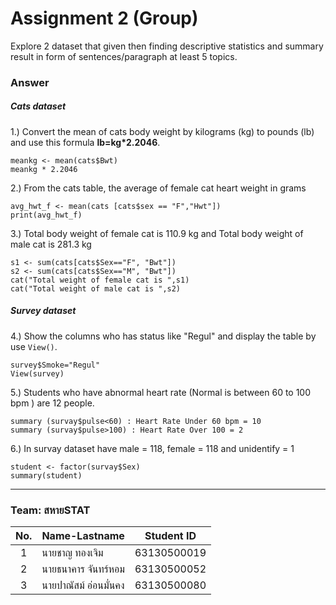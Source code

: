 # Assignment 2 (Group)
Explore 2 dataset that given then finding descriptive statistics and summary result in form of sentences/paragraph at least 5 topics.

### Answer

##### Cats dataset

1.) Convert the mean of cats body weight by kilograms (kg) to pounds (lb) and use this formula __lb=kg*2.2046__.
```{R}
meankg <- mean(cats$Bwt)
meankg * 2.2046
```

2.) From the cats table, the average of female cat heart weight in grams
```{R}
avg_hwt_f <- mean(cats [cats$sex == "F","Hwt"])
print(avg_hwt_f)
```

3.) Total body weight of female cat is 110.9 kg and Total body weight of male cat is 281.3 kg
```{R}
s1 <- sum(cats[cats$Sex=="F", "Bwt"])
s2 <- sum(cats[cats$Sex=="M", "Bwt"])
cat("Total weight of female cat is ",s1)
cat("Total weight of male cat is ",s2)
```

##### Survey dataset

4.) Show the columns who has status like "Regul" and display the table by use `View()`.
```{R}
survey$Smoke="Regul"
View(survey)
```

5.) Students who have abnormal heart rate (Normal is between 60 to 100 bpm ) are 12 people. 
```{R}
summary (survay$pulse<60) : Heart Rate Under 60 bpm = 10 
summary (survay$pulse>100) : Heart Rate Over 100 = 2
```

6.) In survay dataset have male = 118, female = 118 and unidentify = 1
```{R}
student <- factor(survay$Sex)
summary(student)
```

---

### Team: สหายSTAT

| No. | Name-Lastname     | Student ID  |
| :-: | ----------------- | :---------: |
| 1   | นายชาญ ทองเจิม     | 63130500019 |
| 2   | นายธนาคาร จันทร์หอม | 63130500052 |
| 3   | นายปาณัสม์ อ่อนมั่นคง | 63130500080 |
